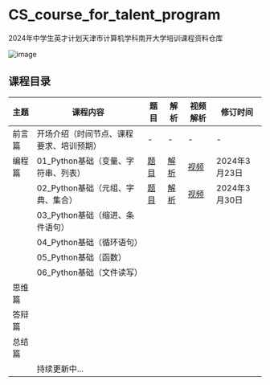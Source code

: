 # CS_course_for_talent_program
2024年中学生英才计划天津市计算机学科南开大学培训课程资料仓库

![image](https://github.com/JunyaoHu/CS_course_for_talent_program/assets/67564714/8e468f45-c7de-4d5e-beb4-99fe385379f1)

## 课程目录

| 主题   | 课程内容                                 | 题目                                                         | 解析                                                         | 视频解析   | 修订时间      |
| ------ | ---------------------------------------- | ------------------------------------------------------------ | ------------------------------------------------------------ | ---------- | ------------- |
| 前言篇 | 开场介绍（时间节点、课程要求、培训预期） | -                                                            | -                                                            | -          | -             |
| 编程篇 | 01_Python基础（变量、字符串、列表）     | [题目](./01_题目/01_Python基础（变量、字符串、列表）.ipynb) | [解析](./02_解析/01_Python基础（变量、字符串、列表）.ipynb) | [视频](https://www.bilibili.com/video/BV1Ax4y1S7KT) | 2024年3月23日 |
|        | 02_Python基础（元组、字典、集合）       | [题目](./01_题目/02_Python基础（元组、字典、集合）.ipynb)   | [解析](./02_解析/02_Python基础（元组、字典、集合）.ipynb)   | [视频](https://www.bilibili.com/video/BV1gm411C79y) | 2024年3月30日 |
|        | 03_Python基础（缩进、条件语句）          |                                                              |                                                              |            |               |
|        | 04_Python基础（循环语句）                |                                                              |                                                              |            |               |
|        | 05_Python基础（函数）                    |                                                              |                                                              |            |               |
|        | 06_Python基础（文件读写）                |                                                              |                                                              |            |               |
| 思维篇 |                                          |                                                              |                                                              |            |               |
| 答辩篇 |                                          |                                                              |                                                              |            |               |
| 总结篇 |                                          |                                                              |                                                              |            |               |
|        | 持续更新中...                            |                                                              |                                                              |            |               |



